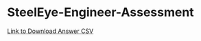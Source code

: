 # SteelEye-Engineer-Assessment

[Link to Download Answer CSV](https://suhas-steeleye.s3.ap-south-1.amazonaws.com/ans.csv)